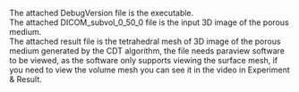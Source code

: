 The attached DebugVersion file is the executable.  
The attached DICOM_subvol_0_50_0 file is the input 3D image of the porous medium.  
The attached result file is the tetrahedral mesh of 3D image of the porous medium generated by the CDT algorithm, the file needs paraview software to be viewed, as the software only supports viewing the surface mesh, if you need to view the volume mesh you can see it in the video in Experiment & Result.
